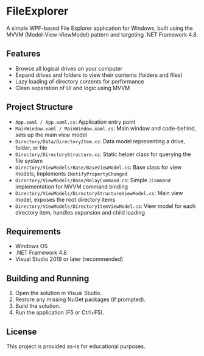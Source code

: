 # FileExplorer

A simple WPF-based File Explorer application for Windows, built using the MVVM (Model-View-ViewModel) pattern and targeting .NET Framework 4.8.

## Features

- Browse all logical drives on your computer
- Expand drives and folders to view their contents (folders and files)
- Lazy loading of directory contents for performance
- Clean separation of UI and logic using MVVM

## Project Structure

- `App.xaml / App.xaml.cs`: Application entry point
- `MainWindow.xaml / MainWindow.xaml.cs`: Main window and code-behind, sets up the main view model
- `Directory/Data/DirectoryItem.cs`: Data model representing a drive, folder, or file
- `Directory/DirectoryStructure.cs`: Static helper class for querying the file system
- `Directory/ViewModels/Base/BaseViewModel.cs`: Base class for view models, implements `INotifyPropertyChanged`
- `Directory/ViewModels/Base/RelayCommand.cs`: Simple `ICommand` implementation for MVVM command binding
- `Directory/ViewModels/DirectoryStructureViewModel.cs`: Main view model, exposes the root directory items
- `Directory/ViewModels/DirectoryItemViewModel.cs`: View model for each directory item, handles expansion and child loading

## Requirements

- Windows OS
- .NET Framework 4.8
- Visual Studio 2019 or later (recommended)

## Building and Running

1. Open the solution in Visual Studio.
2. Restore any missing NuGet packages (if prompted).
3. Build the solution.
4. Run the application (F5 or Ctrl+F5).

## License

This project is provided as-is for educational purposes.
